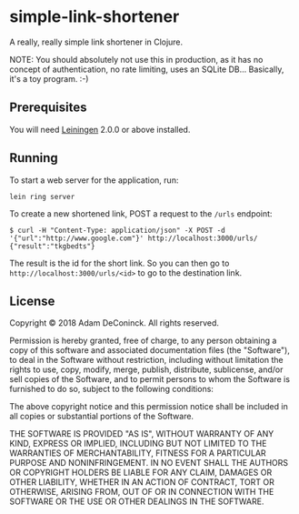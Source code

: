 # simple-link-shortener

A really, really simple link shortener in Clojure.

NOTE: You should absolutely not use this in
production, as it has no concept of authentication, no rate limiting,
uses an SQLite DB... Basically, it's a toy program. :-)

## Prerequisites

You will need [Leiningen][] 2.0.0 or above installed.

[leiningen]: https://github.com/technomancy/leiningen

## Running

To start a web server for the application, run:

    lein ring server

To create a new shortened link, POST a request to the `/urls` endpoint:

    $ curl -H "Content-Type: application/json" -X POST -d '{"url":"http://www.google.com"}' http://localhost:3000/urls/
    {"result":"tkgbedts"}

The result is the id for the short link. So you can then go to `http://localhost:3000/urls/<id>`
to go to the destination link.

## License

Copyright © 2018 Adam DeConinck.
All rights reserved.

Permission is hereby granted, free of charge, to any person obtaining a copy
of this software and associated documentation files (the "Software"), to deal
in the Software without restriction, including without limitation the rights
to use, copy, modify, merge, publish, distribute, sublicense, and/or sell
copies of the Software, and to permit persons to whom the Software is
furnished to do so, subject to the following conditions:

The above copyright notice and this permission notice shall be included in all
copies or substantial portions of the Software.

THE SOFTWARE IS PROVIDED "AS IS", WITHOUT WARRANTY OF ANY KIND, EXPRESS OR
IMPLIED, INCLUDING BUT NOT LIMITED TO THE WARRANTIES OF MERCHANTABILITY,
FITNESS FOR A PARTICULAR PURPOSE AND NONINFRINGEMENT. IN NO EVENT SHALL THE
AUTHORS OR COPYRIGHT HOLDERS BE LIABLE FOR ANY CLAIM, DAMAGES OR OTHER
LIABILITY, WHETHER IN AN ACTION OF CONTRACT, TORT OR OTHERWISE, ARISING FROM,
OUT OF OR IN CONNECTION WITH THE SOFTWARE OR THE USE OR OTHER DEALINGS IN THE
SOFTWARE.
